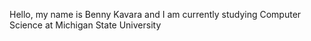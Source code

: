 Hello, my name is Benny Kavara and I am currently studying Computer Science at Michigan State University


<!---
BennyKavara/BennyKavara is a ✨ special ✨ repository because its `README.md` (this file) appears on your GitHub profile.
You can click the Preview link to take a look at your changes.
--->
